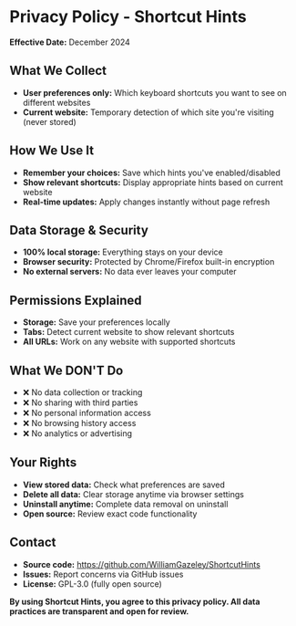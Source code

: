 # Privacy Policy - Shortcut Hints

**Effective Date:** December 2024

## What We Collect
- **User preferences only:** Which keyboard shortcuts you want to see on different websites
- **Current website:** Temporary detection of which site you're visiting (never stored)

## How We Use It
- **Remember your choices:** Save which hints you've enabled/disabled
- **Show relevant shortcuts:** Display appropriate hints based on current website
- **Real-time updates:** Apply changes instantly without page refresh

## Data Storage & Security
- **100% local storage:** Everything stays on your device
- **Browser security:** Protected by Chrome/Firefox built-in encryption
- **No external servers:** No data ever leaves your computer

## Permissions Explained
- **Storage:** Save your preferences locally
- **Tabs:** Detect current website to show relevant shortcuts
- **All URLs:** Work on any website with supported shortcuts

## What We DON'T Do
- ❌ No data collection or tracking
- ❌ No sharing with third parties
- ❌ No personal information access
- ❌ No browsing history access
- ❌ No analytics or advertising

## Your Rights
- **View stored data:** Check what preferences are saved
- **Delete all data:** Clear storage anytime via browser settings
- **Uninstall anytime:** Complete data removal on uninstall
- **Open source:** Review exact code functionality

## Contact
- **Source code:** https://github.com/WilliamGazeley/ShortcutHints
- **Issues:** Report concerns via GitHub issues
- **License:** GPL-3.0 (fully open source)

**By using Shortcut Hints, you agree to this privacy policy. All data practices are transparent and open for review.**
